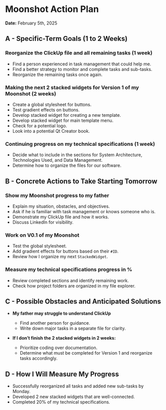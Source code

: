 # Moonshot Action Plan

**Date:** February 5th, 2025

## A - Specific-Term Goals (1 to 2 Weeks)

### Reorganize the ClickUp file and all remaining tasks (1 week)
- Find a person experienced in task management that could help me.
- Find a better strategy to monitor and complete tasks and sub-tasks.
- Reorganize the remaining tasks once again.

### Making the next 2 stacked widgets for Version 1 of my Moonshot (2 weeks)
- Create a global stylesheet for buttons.
- Test gradient effects on buttons.
- Develop stacked widget for creating a new template.
- Develop stacked widget for main template menu.
- Check for a potential logo.
- Look into a potential Qt Creator book.

### Continuing progress on my technical specifications (1 week)
- Decide what to include in the sections for System Architecture, Technologies Used, and Data Management.
- Determine how to organize the files for our software.

## B - Concrete Actions to Take Starting Tomorrow

### Show my Moonshot progress to my father
- Explain my situation, obstacles, and objectives.
- Ask if he is familiar with task management or knows someone who is.
- Demonstrate my ClickUp file and how it works.
- Discuss LinkedIn for visibility.

### Work on V0.1 of my Moonshot
- Test the global stylesheet.
- Add gradient effects for buttons based on their `#ID`.
- Review how I organize my next `StackedWidget`.

### Measure my technical specifications progress in %
- Review completed sections and identify remaining work.
- Check how project folders are organized in my file explorer.

## C - Possible Obstacles and Anticipated Solutions

- **My father may struggle to understand ClickUp**
  - Find another person for guidance.
  - Write down major tasks in a separate file for clarity.

- **If I don’t finish the 2 stacked widgets in 2 weeks:**
  - Prioritize coding over documentation.
  - Determine what must be completed for Version 1 and reorganize tasks accordingly.

## D - How I Will Measure My Progress

- Successfully reorganized all tasks and added new sub-tasks by Monday.
- Developed 2 new stacked widgets that are well-connected.
- Completed 20% of my technical specifications.
